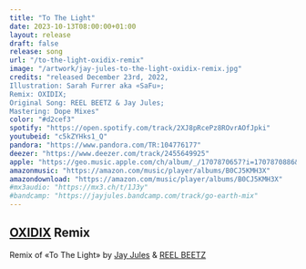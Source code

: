 ```yaml
---
title: "To The Light"
date: 2023-10-13T08:00:00+01:00
layout: release
draft: false
release: song
url: "/to-the-light-oxidix-remix"
image: "/artwork/jay-jules-to-the-light-oxidix-remix.jpg"
credits: "released December 23rd, 2022,
Illustration: Sarah Furrer aka «SaFu»;
Remix: OXIDIX;
Original Song: REEL BEETZ & Jay Jules;
Mastering: Dope Mixes"
color: "#d2cef3"
spotify: "https://open.spotify.com/track/2XJ8pRcePz8ROvrAOfJpki"
youtubeid: "c5kZYHks1_Q"
pandora: "https://www.pandora.com/TR:104776177"
deezer: "https://www.deezer.com/track/2455649925"
apple: "https://geo.music.apple.com/ch/album/_/1707870657?i=1707870886&mt=1&app=music&ls=1&at=1000lHKX&ct=odesli_http&itscg=30200&itsct=odsl_m"
amazonmusic: "https://amazon.com/music/player/albums/B0CJ5KMH3X"
amazondownload: "https://amazon.com/music/player/albums/B0CJ5KMH3X"
#mx3audio: "https://mx3.ch/t/1J3y"
#bandcamp: "https://jayjules.bandcamp.com/track/go-earth-mix"
---
```


## [OXIDIX](https://www.oxidix.com) Remix

Remix of «To The Light» by [Jay Jules](https://jayjules.net) & [REEL BEETZ](https://reelbeetz.ch)
